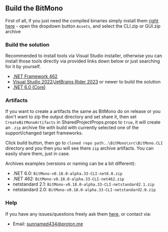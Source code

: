 ## Build the BitMono
First of all, if you just need the compiled binaries simply install them [right here][releases] - open the dropdown button `Assets`, and select the CLI.zip or GUI.zip archive

### Build the solution
Recommended to install tools via Visual Studio installer, otherwise you can install those tools directly via provided links down below or just searching for it by yourself.

- [.NET Framework 462][net462]
- [Visual Studio 2022][vs2022]/[JetBrains Rider 2023][rider2023] or newer to build the solution
- [.NET 6.0 (Core)][net6]

### Artifacts

If you want to create a artifacts the same as BitMono do on release or you don't want to zip the output directory and set share it, then set `CreateBitMonoArtifacts` in SharedProjectProps.props to `true`, it will create an `.zip` archive file with build with currently selected one of the support/changed target frameworks.

Click build button, then go to `cloned repo path..\BitMono\src\BitMono.CLI` directory and you then you will see there `zip` archive artifacts. You can easily share them, just in case.

Archives examples (versions or naming can be a bit different):
- .NET 6.0: `BitMono-v0.18.0-alpha.33-CLI-net6.0.zip`
- .NET 462: `BitMono-v0.18.0-alpha.33-CLI-net462.zip`
- netstandard 2.1: `BitMono-v0.18.0-alpha.33-CLI-netstandard2.1.zip`
- netstandard 2.0: `BitMono-v0.18.0-alpha.33-CLI-netstandard2.0.zip`

### Help
If you have any issues/questions freely ask them [here][issues], or contact via:
- Email: sunnamed434@proton.me

[net462]: https://dotnet.microsoft.com/en-us/download/dotnet-framework/net462
[vs2022]: https://visualstudio.microsoft.com/downloads/
[rider2023]: https://www.jetbrains.com/rider/download/#section=windows
[net6]: https://dotnet.microsoft.com/en-us/download/dotnet/6.0
[releases]: https://github.com/sunnamed434/BitMono/releases
[issues]: https://github.com/sunnamed434/BitMono/issues